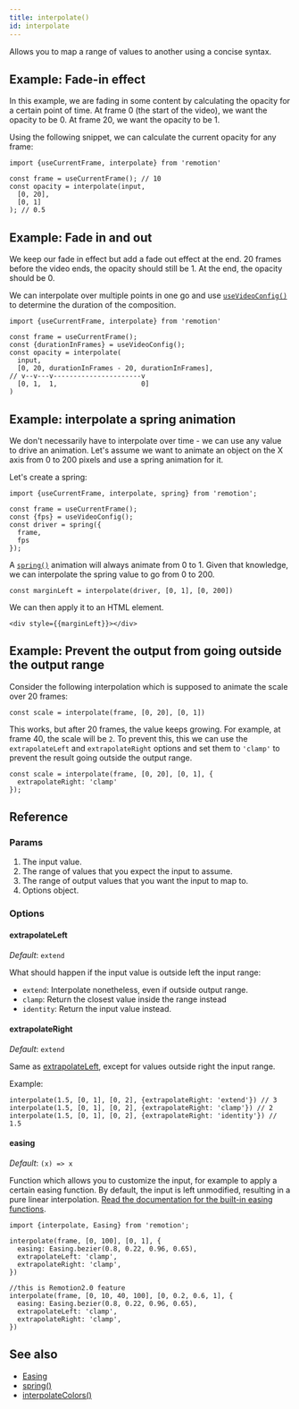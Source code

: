 ```yaml
---
title: interpolate()
id: interpolate
---
```


Allows you to map a range of values to another using a concise syntax.

## Example: Fade-in effect

In this example, we are fading in some content by calculating the opacity for a certain point of time.
At frame 0 (the start of the video), we want the opacity to be 0.
At frame 20, we want the opacity to be 1.

Using the following snippet, we can calculate the current opacity for any frame:

```tsx
import {useCurrentFrame, interpolate} from 'remotion'

const frame = useCurrentFrame(); // 10
const opacity = interpolate(input,
  [0, 20],
  [0, 1]
); // 0.5
```

## Example: Fade in and out

We keep our fade in effect but add a fade out effect at the end.
20 frames before the video ends, the opacity should still be 1.
At the end, the opacity should be 0.

We can interpolate over multiple points in one go and use [`useVideoConfig()`](/docs/use-video-config) to determine the duration of the composition.

```tsx
import {useCurrentFrame, interpolate} from 'remotion'

const frame = useCurrentFrame();
const {durationInFrames} = useVideoConfig();
const opacity = interpolate(
  input,
  [0, 20, durationInFrames - 20, durationInFrames],
// v--v---v----------------------v
  [0, 1,  1,                     0]
)
```

## Example: interpolate a spring animation

We don't necessarily have to interpolate over time - we can use any value to drive an animation.
Let's assume we want to animate an object on the X axis from 0 to 200 pixels and use a spring animation for it.

Let's create a spring:

```tsx
import {useCurrentFrame, interpolate, spring} from 'remotion';

const frame = useCurrentFrame();
const {fps} = useVideoConfig();
const driver = spring({
  frame,
  fps
});
```

A [`spring()`](/docs/spring) animation will always animate from 0 to 1.
Given that knowledge, we can interpolate the spring value to go from 0 to 200.

```tsx
const marginLeft = interpolate(driver, [0, 1], [0, 200])
```

We can then apply it to an HTML element.

```tsx
<div style={{marginLeft}}></div>
```

## Example: Prevent the output from going outside the output range

Consider the following interpolation which is supposed to animate the scale over 20 frames:

```tsx
const scale = interpolate(frame, [0, 20], [0, 1])
```

This works, but after 20 frames, the value keeps growing. For example, at frame 40, the scale will be `2`.
To prevent this, this we can use the `extrapolateLeft` and `extrapolateRight` options and set them to `'clamp'` to prevent the result going outside the output range.

```tsx
const scale = interpolate(frame, [0, 20], [0, 1], {
  extrapolateRight: 'clamp'
});
```

## Reference

### Params

1. The input value.
2. The range of values that you expect the input to assume.
3. The range of output values that you want the input to map to.
4. Options object.

### Options

#### extrapolateLeft

_Default_: `extend`

What should happen if the input value is outside left the input range:

- `extend`: Interpolate nonetheless, even if outside output range.
- `clamp`: Return the closest value inside the range instead
- `identity`: Return the input value instead.

#### extrapolateRight

_Default_: `extend`

Same as [extrapolateLeft](#extrapolateleft), except for values outside right the input range.

Example:

```tsx
interpolate(1.5, [0, 1], [0, 2], {extrapolateRight: 'extend'}) // 3
interpolate(1.5, [0, 1], [0, 2], {extrapolateRight: 'clamp'}) // 2
interpolate(1.5, [0, 1], [0, 2], {extrapolateRight: 'identity'}) // 1.5
```

#### easing

_Default_: `(x) => x`

Function which allows you to customize the input, for example to apply a certain easing function.
By default, the input is left unmodified, resulting in a pure linear interpolation. [Read the documentation for the built-in easing functions](/docs/easing).

```tsx
import {interpolate, Easing} from 'remotion';

interpolate(frame, [0, 100], [0, 1], {
  easing: Easing.bezier(0.8, 0.22, 0.96, 0.65),
  extrapolateLeft: 'clamp',
  extrapolateRight: 'clamp',
})

//this is Remotion2.0 feature
interpolate(frame, [0, 10, 40, 100], [0, 0.2, 0.6, 1], {
  easing: Easing.bezier(0.8, 0.22, 0.96, 0.65),
  extrapolateLeft: 'clamp',
  extrapolateRight: 'clamp',
})
```

## See also

- [Easing](/docs/easing)
- [spring()](/docs/spring)
- [interpolateColors()](/docs/interpolate-colors)
